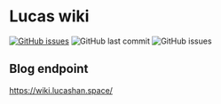 # Lucas wiki

[![GitHub issues](https://img.shields.io/github/issues/stardustrain/lucas-wiki)](https://github.com/stardustrain/lucas-wiki/issues)
![GitHub last commit](https://img.shields.io/github/last-commit/stardustrain/lucas-wiki)
![GitHub issues](https://img.shields.io/github/issues-raw/stardustrain/lucas-wiki)

## Blog endpoint

https://wiki.lucashan.space/
